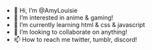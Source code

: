 - 👋 Hi, I’m @AmyLouisie
- 👀 I’m interested in anime & gaming!
- 🌱 I’m currently learning html & css & javascript
- 💞️ I’m looking to collaborate on anything!
- 📫 How to reach me twitter, tumblr, discord!

<!---
AmyLouisie/AmyLouisie is a ✨ special ✨ repository because its `README.md` (this file) appears on your GitHub profile.
You can click the Preview link to take a look at your changes.
--->
